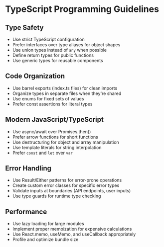 # TypeScript Programming Guidelines

## Type Safety
- Use strict TypeScript configuration
- Prefer interfaces over type aliases for object shapes
- Use union types instead of `any` when possible
- Define return types for public functions
- Use generic types for reusable components

## Code Organization
- Use barrel exports (index.ts files) for clean imports
- Organize types in separate files when they're shared
- Use enums for fixed sets of values
- Prefer const assertions for literal types

## Modern JavaScript/TypeScript
- Use async/await over Promises.then()
- Prefer arrow functions for short functions
- Use destructuring for object and array manipulation
- Use template literals for string interpolation
- Prefer `const` and `let` over `var`

## Error Handling
- Use Result/Either patterns for error-prone operations
- Create custom error classes for specific error types
- Validate inputs at boundaries (API endpoints, user inputs)
- Use type guards for runtime type checking

## Performance
- Use lazy loading for large modules
- Implement proper memoization for expensive calculations
- Use React.memo, useMemo, and useCallback appropriately
- Profile and optimize bundle size